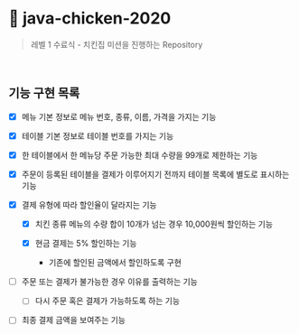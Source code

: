 # 🍗 java-chicken-2020

> 레벨 1 수료식 - 치킨집 미션을 진행하는 Repository

<br/>

## 기능 구현 목록

- [x] 메뉴 기본 정보로 메뉴 번호, 종류, 이름, 가격을 가지는 기능

- [x] 테이블 기본 정보로 테이블 번호를 가지는 기능

- [x] 한 테이블에서 한 메뉴당 주문 가능한 최대 수량을 99개로 제한하는 기능

- [x] 주문이 등록된 테이블을 결제가 이루어지기 전까지 테이블 목록에 별도로 표시하는 기능

- [x] 결제 유형에 따라 할인율이 달라지는 기능

  - [x] 치킨 종류 메뉴의 수량 합이 10개가 넘는 경우 10,000원씩 할인하는 기능

  - [x] 현금 결제는 5% 할인하는 기능

    - 기존에 할인된 금액에서 할인하도록 구현

- [ ] 주문 또는 결제가 불가능한 경우 이유를 출력하는 기능

  - [ ] 다시 주문 혹은 결제가 가능하도록 하는 기능

- [ ] 최종 결제 금액을 보여주는 기능
